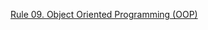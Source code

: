 [Rule 09. Object Oriented Programming (OOP)](https://wiki.sei.cmu.edu/confluence/pages/viewpage.action?pageId=88046338)
